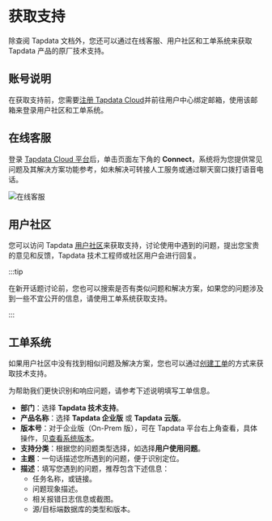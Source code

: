 # 获取支持

除查阅 Tapdata 文档外，您还可以通过在线客服、用户社区和工单系统来获取 Tapdata 产品的原厂技术支持。



## 账号说明

在获取支持前，您需要[注册 Tapdata Cloud](https://auth.tapdata.net/)并前往用户中心绑定邮箱，使用该邮箱来登录用户社区和工单系统。


## 在线客服

登录 [Tapdata Cloud 平台](https://cloud.tapdata.net/console/v3/)后，单击页面左下角的 **Connect**，系统将为您提供常见问题及其解决方案功能参考，如未解决可转接人工服务或通过聊天窗口拨打语音电话。

![在线客服](../images/online_chat_support.png)



## 用户社区

您可以访问 Tapdata [用户社区](https://tapdata.zohodesk.com.cn/portal/zh/community/tapdata-support)来获取支持，讨论使用中遇到的问题，提出您宝贵的意见和反馈，Tapdata 技术工程师或社区用户会进行回复。

:::tip

在新开话题讨论前，您也可以搜索是否有类似问题和解决方案，如果您的问题涉及到一些不宜公开的信息，请使用工单系统获取支持。

:::



## 工单系统

如果用户社区中没有找到相似问题及解决方案，您也可以通过[创建工单](https://tapdata.zohodesk.com.cn/portal/zh/newticket)的方式来获取技术支持。

为帮助我们更快识别和响应问题，请参考下述说明填写工单信息。

* **部门**：选择 **Tapdata 技术支持**。
* **产品名称**：选择 **Tapdata 企业版** 或 **Tapdata 云版**。
* **版本号**：对于企业版（On-Prem 版），可在 Tapdata 平台右上角查看，具体操作，见[查看系统版本](user-guide/other-settings/check-version.md)。
* **支持分类**：根据您的问题类型选择，如选择**用户使用问题**。
* **主题**：一句话描述您所遇到的问题，便于识别定位。
* **描述**：填写您遇到的问题，推荐包含下述信息：
  * 任务名称，或链接。
  * 问题现象描述。
  * 相关报错日志信息或截图。
  * 源/目标端数据库的类型和版本。
